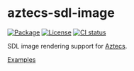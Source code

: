# aztecs-sdl-image

[![Package](https://img.shields.io/hackage/v/aztecs-sdl-image.svg)](https://hackage.haskell.org/package/aztecs-sdl-image)
[![License](https://img.shields.io/badge/license-BSD3-blue.svg)](https://github.com/aztecs-hs/aztecs/blob/main/packages/aztecs-sdl-image/LICENSE)
[![CI status](https://github.com/aztecs-hs/aztecs/actions/workflows/ci.yml/badge.svg)](https://github.com/aztecs-hs/aztecs/actions)

SDL image rendering support for [Aztecs](https://github.com/aztecs-hs/aztecs).

[Examples](https://github.com/aztecs-hs/examples)

